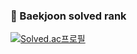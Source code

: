 
### 🏅 Baekjoon solved rank

[![Solved.ac프로필](http://mazassumnida.wtf/api/v2/generate_badge?boj=ggb05224)](https://solved.ac/ggb05224)

<!--
**hs0224/hs0224** is a ✨ _special_ ✨ repository because its `README.md` (this file) appears on your GitHub profile.

Here are some ideas to get you started:

- 🔭 I’m currently working on ...
- 🌱 I’m currently learning ...
- 👯 I’m looking to collaborate on ...
- 🤔 I’m looking for help with ...
- 💬 Ask me about ...
- 📫 How to reach me: ...
- 😄 Pronouns: ...
- ⚡ Fun fact: ...
-->
